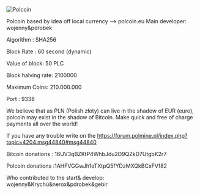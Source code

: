 ![Polcoin](http://uploads.webflow.com/52d95fe4cf2c57b94e0015ab/5350f2f1095f7e21470004cc_polcoin_400_400.png)

Polcoin based by idea off local currency --> polcoin.eu
Main developer: wojenny&pdrobek





Algorithm : SHA256

Block Rate : 60 second (dynamic) 

Value of block: 50 PLC 

Block halving rate: 2100000 

Maximum Coins: 210.000.000 

Port : 9338




We believe that as PLN (Polish złoty) can live in the shadow of EUR (euro), polcoin may exist in the shadow of Bitcoin. 
Make quick and free of charge payments all over the world!



If you have any trouble write on the https://forum.polmine.pl/index.php?topic=4204.msg44840#msg44840




Bitcoin donations : 16UV3qBZKtP4WhbJdu2D9QZkD7UtgbK2r7

Polcoin donations :1AHFVGGwJh1eTXtpQ5fYDzMXQkBCxFVf82

Who contributed to the start& develop: wojenny&Krychü&nerox&pdrobek&gebir
